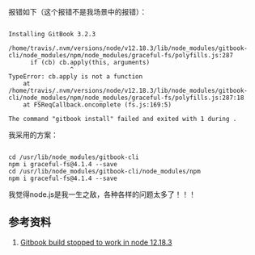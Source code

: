 报错如下（这个报错不是我场景中的报错）：

~~~

Installing GitBook 3.2.3

/home/travis/.nvm/versions/node/v12.18.3/lib/node_modules/gitbook-cli/node_modules/npm/node_modules/graceful-fs/polyfills.js:287
      if (cb) cb.apply(this, arguments)
                 ^
TypeError: cb.apply is not a function
    at /home/travis/.nvm/versions/node/v12.18.3/lib/node_modules/gitbook-cli/node_modules/npm/node_modules/graceful-fs/polyfills.js:287:18
    at FSReqCallback.oncomplete (fs.js:169:5)

The command "gitbook install" failed and exited with 1 during .

~~~

我采用的方案：

~~~

cd /usr/lib/node_modules/gitbook-cli
npm i graceful-fs@4.1.4 --save
cd /usr/lib/node_modules/gitbook-cli/node_modules/npm
npm i graceful-fs@4.1.4 --save

~~~

我觉得node.js是我一生之敌，各种各样的问题太多了！！！

## 参考资料

1. [Gitbook build stopped to work in node 12.18.3](https://github.com/GitbookIO/gitbook-cli/issues/110)